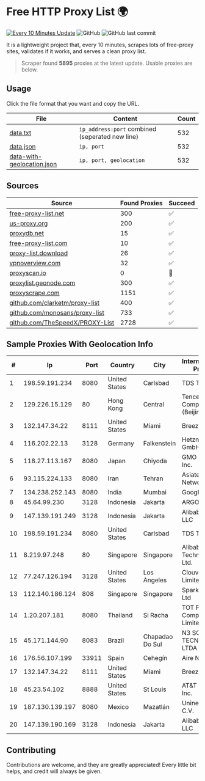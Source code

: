 
# Free HTTP Proxy List 🌍

[![Every 10 Minutes Update](https://github.com/mertguvencli/http-proxy-list/actions/workflows/main.yml/badge.svg?branch=main)](https://github.com/mertguvencli/http-proxy-list/actions/workflows/main.yml)
![GitHub](https://img.shields.io/github/license/mertguvencli/http-proxy-list)
![GitHub last commit](https://img.shields.io/github/last-commit/mertguvencli/http-proxy-list)

It is a lightweight project that, every 10 minutes, scrapes lots of free-proxy sites, validates if it works, and serves a clean proxy list.


> Scraper found **5895** proxies at the latest update. Usable proxies are below.

## Usage

Click the file format that you want and copy the URL.


|File|Content|Count|
|----|-------|-----|
|[data.txt](https://raw.githubusercontent.com/mertguvencli/http-proxy-list/main/proxy-list/data.txt)|`ip_address:port` combined (seperated new line)|532|
|[data.json](https://raw.githubusercontent.com/mertguvencli/http-proxy-list/main/proxy-list/data.json)|`ip, port`|532|
|[data-with-geolocation.json](https://raw.githubusercontent.com/mertguvencli/http-proxy-list/main/proxy-list/data-with-geolocation.json)|`ip, port, geolocation`|532|

## Sources

|Source|Found Proxies|Succeed|
|------|-------------|-------|
|[free-proxy-list.net](https://free-proxy-list.net)|300|✅|
|[us-proxy.org](https://www.us-proxy.org)|200|✅|
|[proxydb.net](http://proxydb.net)|15|✅|
|[free-proxy-list.com](https://free-proxy-list.com/?page=&port=&type%5B%5D=http&type%5B%5D=https&up_time=0&search=Search)|10|✅|
|[proxy-list.download](https://www.proxy-list.download/HTTP)|26|✅|
|[vpnoverview.com](https://vpnoverview.com/privacy/anonymous-browsing/free-proxy-servers)|32|✅|
|[proxyscan.io](https://www.proxyscan.io)|0|🚫|
|[proxylist.geonode.com](https://proxylist.geonode.com/api/proxy-list?limit=300&page=1&sort_by=lastChecked&sort_type=desc&protocols=http,https)|300|✅|
|[proxyscrape.com](https://api.proxyscrape.com/v2/?request=displayproxies&protocol=http&timeout=10000&country=all&ssl=all&anonymity=all)|1151|✅|
|[github.com/clarketm/proxy-list](https://raw.githubusercontent.com/clarketm/proxy-list/master/proxy-list-raw.txt)|400|✅|
|[github.com/monosans/proxy-list](https://raw.githubusercontent.com/monosans/proxy-list/main/proxies/http.txt)|733|✅|
|[github.com/TheSpeedX/PROXY-List](https://raw.githubusercontent.com/TheSpeedX/PROXY-List/master/http.txt)|2728|✅|


## Sample Proxies With Geolocation Info

|#|Ip|Port|Country|City|Internet Service Provider|
|-|--|----|-------|----|-------------------------|
|1|198.59.191.234|8080|United States|Carlsbad|TDS TELECOM|
|2|129.226.15.129|80|Hong Kong|Central|Tencent Cloud Computing (Beijing) Co|
|3|132.147.34.22|8111|United States|Miami|Breezeline|
|4|116.202.22.13|3128|Germany|Falkenstein|Hetzner Online GmbH|
|5|118.27.113.167|8080|Japan|Chiyoda|GMO Internet, Inc.|
|6|93.115.224.133|8080|Iran|Tehran|Asiatech xDSL Network|
|7|134.238.252.143|8080|India|Mumbai|Google LLC|
|8|45.64.99.230|3128|Indonesia|Jakarta|ARGON|
|9|147.139.191.249|3128|Indonesia|Jakarta|Alibaba.com LLC|
|10|198.59.191.234|8080|United States|Carlsbad|TDS TELECOM|
|11|8.219.97.248|80|Singapore|Singapore|Alibaba (US) Technology Co., Ltd.|
|12|77.247.126.194|3128|United States|Los Angeles|Clouvider Limited|
|13|112.140.186.124|808|Singapore|Singapore|Sparkstation Pte Ltd|
|14|1.20.207.181|8080|Thailand|Si Racha|TOT Public Company Limited|
|15|45.171.144.90|8083|Brazil|Chapadao Do Sul|N3 SOLUCOES TECNOLOGICAS LTDA|
|16|176.56.107.199|33911|Spain|Cehegín|Aire Networks|
|17|132.147.34.22|8111|United States|Miami|Breezeline|
|18|45.23.54.102|8888|United States|St Louis|AT&T Services, Inc.|
|19|187.130.139.197|8080|Mexico|Mazatlán|Uninet S.A. de C.V.|
|20|147.139.190.169|3128|Indonesia|Jakarta|Alibaba.com LLC|



## Contributing

Contributions are welcome, and they are greatly appreciated! Every
little bit helps, and credit will always be given.

